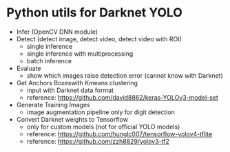 # Python utils for Darknet YOLO

- Infer (OpenCV DNN module)
- Detect (detect image, detect video, detect video with ROI)
  - single inference
  - single inference with multiprocessing
  - batch inference
- Evaluate
  - show which images raise detection error (cannot know with Darknet)
- Get Anchors Boxeswith Kmeans clustering 
  - input with Darknet data format
  - reference: https://github.com/david8862/keras-YOLOv3-model-set
- Generate Training Images
  - image augmentation pipeline only for digit detection
- Convert Darknet weights to Tensorflow
  - only for custom models (not for official YOLO models)
  - reference: https://github.com/hunglc007/tensorflow-yolov4-tflite
  - reference: https://github.com/zzh8829/yolov3-tf2